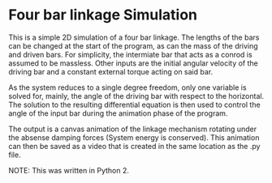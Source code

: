 # Four bar linkage Simulation
This is a simple 2D simulation of a four bar linkage. The lengths of the bars can be changed at the start of the program, as can the mass of the driving and driven bars. For simplicity, the intermiate bar that acts as a conrod is assumed to be massless. Other inputs are the initial angular velocity of the driving bar and a constant external torque acting on said bar. 

As the system reduces to a single degree freedom, only one variable is solved for, mainly, the angle of the driving bar with respect to the horizontal. The solution to the resulting differential equation is then used to control the angle of the input bar during the animation phase of the program. 

The output is a canvas animation of the linkage mechanism rotating under the absense damping forces (System energy is conserved). This animation can then be saved as a video that is created in the same location as the .py file. 

NOTE: This was written in Python 2. 
